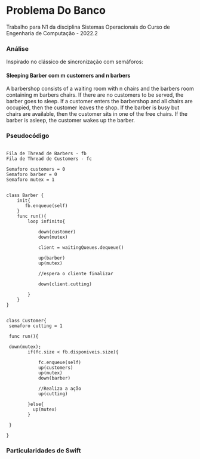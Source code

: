 # Problema Do Banco
Trabalho para N1 da disciplina Sistemas Operacionais do Curso de Engenharia de Computação - 2022.2 

### Análise
Inspirado no clássico de sincronização com semáforos:  

#### Sleeping Barber com m customers and n barbers 

A barbershop consists of a waiting room with n chairs and the barbers room containing m barbers chairs. If there are no customers to be served, the barber goes to sleep. If a customer enters the barbershop and all chairs are occupied, then the customer leaves the shop. If the barber is busy but chairs are available, then the customer sits in one of the free chairs. If the barber is asleep, the customer wakes up the barber.


### Pseudocódigo

```

Fila de Thread de Barbers - fb
Fila de Thread de Customers - fc

Semaforo customers = 0
Semaforo barber = 0
Semaforo mutex = 1


class Barber {
    init{
       fb.enqueue(self)
    } 
    func run(){
        loop infinito{
        
            down(customer)
            down(mutex)
            
            client = waitingQueues.dequeue()
            
            up(barber)
            up(mutex)
            
            //espera o cliente finalizar 
            
            down(client.cutting)

        }
    }
}


class Customer{
 semaforo cutting = 1
 
 func run(){
 
 down(mutex);
        if(fc.size < fb.disponiveis.size){
        
            fc.enqueue(self)
            up(customers)
            up(mutex)
            down(barber)
            
            //Realiza a ação
            up(cutting)
            
        }else{
          up(mutex)
        }
    
 }
 
}
````

### Particularidades de Swift
